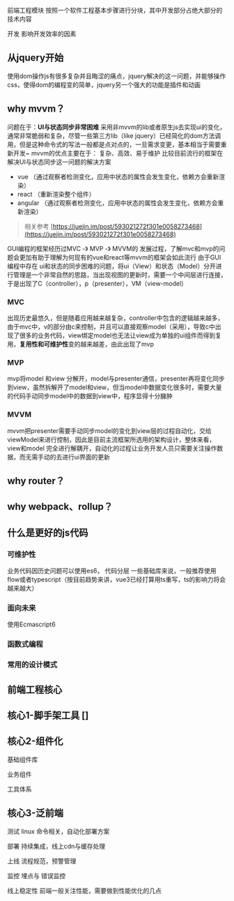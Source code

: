 前端工程模块
按照一个软件工程基本步骤进行分块，其中开发部分占绝大部分的技术内容

开发
影响开发效率的因素

## 从jquery开始
使用dom操作js有很多复杂并且晦涩的痛点，jquery解决的这一问题，并能够操作css，使得dom的编程变的简单，jquery另一个强大的功能是插件和动画

## why mvvm？

问题在于：**UI与状态同步非常困难**
采用非mvvm的lib或者原生js去实现ui的变化，通常非常脆弱和复杂，尽管一些第三方lib（like jquery）已经简化的dom方法调用，但是这种命令式的写法一般都是点对点的，一旦需求变更，基本相当于需要重新开发~
mvvm的优点主要在于： 复杂、高效、易于维护
比较目前流行的框架在解决UI与状态同步这一问题的解决方案

- vue （通过观察者检测变化，应用中状态的属性会发生变化，依赖方会重新渲染）
- react （重新渲染整个组件）
- angular （通过观察者检测变化，应用中状态的属性会发生变化，依赖方会重新渲染）

> 相关参考 [https://juejin.im/post/593021272f301e0058273468](https://juejin.im/post/593021272f301e0058273468)

GUI编程的框架经历过MVC -》 MVP -》 MVVM的 发展过程，了解mvc和mvp的问题会更加有助于理解为何现有的vue和react等mvvm的框架会如此流行
由于GUI编程中存在 ui和状态的同步困难的问题，将ui（View）和状态（Model）分开进行管理是一个非常自然的思路，当出现视图的更新时，需要一个中间层进行连接，于是出现了C（controller），p（presenter），VM（view-model）

### MVC
出现历史最悠久，但是随着应用越来越复杂，controller中包含的逻辑越来越多，由于mvc中，v的部分由c来控制，并且可以直接观察model（采用），导致c中出现了很多的业务代码，view绑定model也无法让view成为单独的ui组件而得到复用，**复用性和可维护性**变的越来越差，由此出现了mvp

### MVP
mvp将model 和view 分解开，model与presenter通信，presenter再将变化同步到view，虽然拆解开了model和view，但当model中数据变化很多时，需要大量的代码手动同步model中的数据到view中，程序显得十分臃肿

### MVVM
mvvm把presenter需要手动同步model的变化到view层的过程自动化，交给viewModel来进行控制，因此是目前主流框架所选用的架构设计，整体来看，view和model 完全进行解耦开，自动化的过程让业务开发人员只需要关注操作数据，而无需手动的去进行ui界面的更新

## why router？

## why webpack、rollup？

## 什么是更好的js代码
### 可维护性
业务代码因历史问题可以使用es6，
代码分层
一些基础库来说，一般推荐使用flow或者typescript（按目前趋势来讲，vue3已经打算用ts重写，ts的影响力将会越来越大）

### 面向未来
使用Ecmascript6

### 函数式编程



### 常用的设计模式

## 前端工程核心
## 核心1-脚手架工具 []

## 核心2-组件化
基础组件库

业务组件

工具体系

## 核心3-泛前端


测试
linux 命令相关，自动化部署方案

部署
持续集成，线上cdn与缓存处理

上线
流程规范，预警管理

监控
埋点与 错误监控

线上稳定性
前端一般关注性能，需要做到性能优化的几点